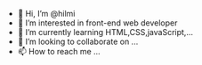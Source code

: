- 👋 Hi, I’m @hilmi
- 👀 I’m interested in front-end web developer
- 🌱 I’m currently learning HTML,CSS,javaScript,...
- 💞️ I’m looking to collaborate on ...
- 📫 How to reach me ...

<!---
hicode0410/hicode0410 is a ✨ special ✨ repository because its `README.md` (this file) appears on your GitHub profile.
You can click the Preview link to take a look at your changes.
--->
